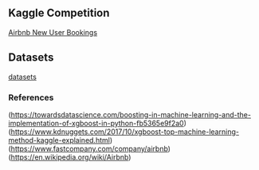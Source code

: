 ## Kaggle Competition
[Airbnb New User Bookings](https://www.kaggle.com/c/airbnb-recruiting-new-user-bookings)

## Datasets
[datasets](https://www.kaggle.com/c/airbnb-recruiting-new-user-bookings/data)


### References

(https://towardsdatascience.com/boosting-in-machine-learning-and-the-implementation-of-xgboost-in-python-fb5365e9f2a0)
(https://www.kdnuggets.com/2017/10/xgboost-top-machine-learning-method-kaggle-explained.html)
(https://www.fastcompany.com/company/airbnb)
(https://en.wikipedia.org/wiki/Airbnb)
